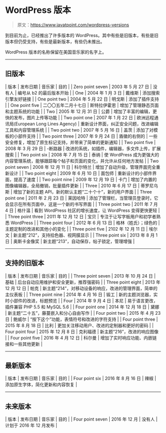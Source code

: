 # WordPress 版本

> 原文：<https://www.javatpoint.com/wordpress-versions>

到目前为止，已经推出了许多版本的 WordPress。其中有些是旧版本，有些是旧版本但仍受支持，有些是最新版本，有些仍未推出。

WordPress 版本的名称保留在美国音乐家的名字上。

* * *

## 旧版本

| 版本 | 发布日期 | 音乐家 | 目的 |
| Zero point seven | 2003 年 5 月 27 日 | 没有人 | 编号从 b2 的最后版本开始 |
| One | 2004 年 1 月 3 日 | 戴维斯 | 添加搜索引擎友好链接 |
| One point two | 2004 年 5 月 22 日 | 明戈斯 | 添加了插件支持 |
| One point five | 二〇〇五年二月十七日 | 斯特拉伊霍恩 | 增加了管理静态页面和主题系统的功能 |
| Two | 2005 年 12 月 31 日 | 公爵 | 增加了丰富的编辑，更快的发布，图片上传等功能 |
| Two point one | 2007 年 1 月 22 日 | 欧洲远程通讯局(European Long Lines Agency) | 重新设计界面，纠正安全问题，改进编辑工具和内容管理系统 |
| Two point two | 2007 年 5 月 16 日 | 盖茨 | 添加了对模板的小部件支持 |
| Two point three | 2007 年 9 月 24 日 | 盾徽的右侧的 | 一些安全修复，增加了原生标记支持，并带来了简单的更新通知 |
| Two point five | 2008 年 3 月 29 日 | -断路器 | 改进的系统，如插件，编辑器，多文件上传，扩展搜索 |
| Two point six | 2008 年 7 月 15 日 | 泰纳 | 使 WordPress 成为更强大的内容管理系统，能够跟踪每个帖子和页面的变化，并允许从任何地方发帖 |
| Two point seven | 2008 年 12 月 11 日 | 科尔特兰 | 增加了自动升级，管理界面完全重新设计 |
| Two point eight | 2009 年 6 月 10 日 | 面包师 | 重新设计的小部件界面，提高了速度 |
| Two point nine | 2009 年 12 月 19 日 | 卡门 | 增加了内置的图像编辑器，全局撤销，批量插件更新 |
| Three | 2010 年 6 月 17 日 | 蒂罗尼乌斯 | 增加了新的主题 API，新的默认主题“二十个十”，新的用户界面 |
| Three point one | 2011 年 2 月 23 日 | 莱因哈特 | 添加了管理栏，当管理员登录时，它会显示在所有页面中，这是一个新的书写界面 |
| Three point two | 2011 年 7 月 4 日 | 格什温 | 看到 WordPress 社区的增长速度，让 WordPress 变得更快更轻 |
| Three point three | 2011 年 12 月 12 日 | 宝贝 | 专注于让写字板用户和初学者熟悉 WordPress |
| Three point four | 2012 年 6 月 13 日 | 格林（姓氏）；绿色的 | 主题定制的改进和其他小的变化 |
| Three point five | 2102 年 12 月 11 日 | 埃尔文 | 新主题“212”，支持拾色器、视网膜显示 |
| Three point six | 2013 年 8 月 1 日 | 奥斯卡金像奖 | 新主题“213”，自动保存，帖子锁定，管理增强 |

* * *

## 支持的旧版本

| 版本 | 发布日期 | 音乐家 | 目的 |
| Three point seven | 2013 年 10 月 24 日 | 基础 | 后台自动应用维护和安全更新，推荐强密码 |
| Three point eight | 2013 年 12 月 12 日 | 帕克 | 新主题“214”，对移动设备的响应，改进的管理界面，简单的主仪表板 |
| Three point nine | 2014 年 4 月 16 日 | 锻工 | 新的主题浏览器，实时小部件的改进，标题预览 |
| Four | 2014 年 9 月 4 日 | 本尼 | 易于语言更改，插件兼容 PHP 5.5 和 MySQL 5.6 |
| Four point one | 2014 年 12 月 18 日 | 黛娜 | 新主题“二十五”，藤蔓嵌入和分心自由写作 |
| Four point two | 2015 年 4 月 23 日 | 鲍威尔 | “按下这个”功能，表情符号和改进的字符支持 |
| Four point three | 2015 年 8 月 18 日 | 比利 | 更加关注移动用户、改进的定制器和更好的密码 |
| Four point four | 2015 年 12 月 8 日 | 克利福德 | 新主题“216”，改进的响应图像 |
| Four point five | 2016 年 4 月 12 日 | 科尔曼 | 增加了实时响应功能、内嵌链接和一些其他更新 |

* * *

## 最新版本

| 版本 | 发布日期 | 音乐家 | 目的 |
| Four point six | 2016 年 8 月 16 日 | 辣椒 | 添加原生字体，简化更新和内容恢复 |

* * *

## 未来版本

| 版本 | 发布日期 | 音乐家 | 目的 |
| Four point seven | 2016 年 12 月 | 没有人 | 计划于 2016 年 12 月发布 |